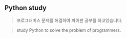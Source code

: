 ## Python study

>프로그래머스 문제를 해결하여 파이썬 공부를 하고있습니다.

>study Python to solve the problem of programmers.